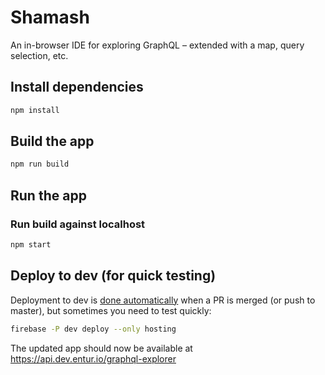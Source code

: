 # Shamash

An in-browser IDE for exploring GraphQL – extended with a map, query selection, etc.

## Install dependencies

```sh
npm install
```

## Build the app

```sh
npm run build
```

## Run the app

### Run build against localhost

```sh
npm start
```

## Deploy to dev (for quick testing)

Deployment to dev is [done automatically](.github/workflows/firebase-hosting-merge.yml) when a PR is merged (or push to master), but sometimes you need to test quickly:

```sh
firebase -P dev deploy --only hosting
```

The updated app should now be available at https://api.dev.entur.io/graphql-explorer

